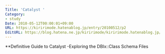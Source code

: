 ```yaml
---
Title: 'Catalyst '
Category:
- study
Date: 2010-05-12T00:00:01+09:00
URL: https://kiririmode.hatenablog.jp/entry/20100512/p2
EditURL: https://blog.hatena.ne.jp/kiririmode/kiririmode.hatenablog.jp/atom/entry/8454420450078211902
---
```



**Definitive Guide to Catalyst
-Exploring the DBIx::Class Schema Files
